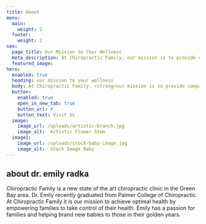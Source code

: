 ```yaml
---
title: About
menu:
  main:
    weight: 2
  footer:
    weight: 2
seo:
  page_title: Our Mission to Your Wellness
  meta_description: At Chiropractic Family, our mission is to provide compassionate and personalized chiropractic care to help you achieve optimal health and wellness.
  featured_image:
hero: 
  enabled: true
  heading: our mission to your wellness
  body: At Chiropractic Family, <strong>our mission is to provide compassionate and personalized chiropractic care to help you achieve optimal health and wellness.</strong> We are dedicated to educating and empowering our patients, encouraging them to take an active role in their own health. <strong>Trust, respect, and outstanding service</strong> are the pillars of our care.
  button:
    enabled: true
    open_in_new_tab: true
    button_url: #
    button_text: Visit Us
  image:
    image_url: /uploads/artistic-branch.jpg
    image_alt:  Artistic Flower Stem
  image1:
    image_url: /uploads/stock-baby-image.jpg
    image_alt:  Stock Image Baby
---
```


## about dr. emily radka

Chiropractic Family is a new state of the art chiropractic clinic in the Green Bay area. Dr. Emily recently graduated from Palmer College of Chiropractic. At Chiropractic Family it is our mission to achieve optimal health by empowering families to take control of their health. Emily has a passion for families and helping brand new babies to those in their golden years. 